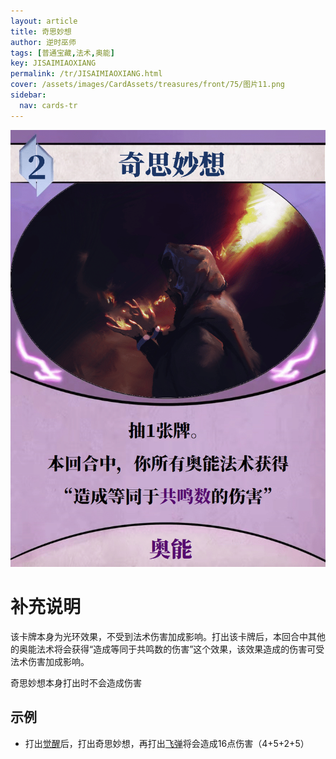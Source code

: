 ```yaml
---
layout: article
title: 奇思妙想
author: 逆时巫师
tags: [普通宝藏,法术,奥能]
key: JISAIMIAOXIANG
permalink: /tr/JISAIMIAOXIANG.html
cover: /assets/images/CardAssets/treasures/front/75/图片11.png
sidebar:
  nav: cards-tr
---
```

![](/assets/images/CardAssets/treasures/front/75/图片11.png)

# 补充说明
该卡牌本身为光环效果，不受到法术伤害加成影响。打出该卡牌后，本回合中其他的奥能法术将会获得“造成等同于共鸣数的伤害”这个效果，该效果造成的伤害可受法术伤害加成影响。


奇思妙想本身打出时不会造成伤害

## 示例
* 打出[觉醒](/tr/juexing.html)后，打出奇思妙想，再打出[飞弹](/tr/feidan.html)将会造成16点伤害（4+5+2+5）